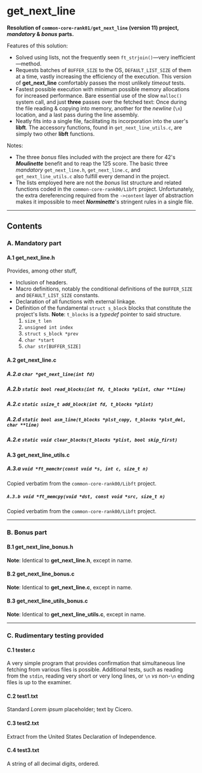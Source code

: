 # get_next_line

**Resolution of `common-core-rank01/get_next_line` (version 11) project, *mandatory* & *bonus* parts.**

Features of this solution:
- Solved using lists, not the frequently seen `ft_strjoin()`—very inefficient—method.
- Requests batches of `BUFFER_SIZE` to the OS, `DEFAULT_LIST_SIZE` of them at a time, vastly increasing the efficiency of the execution. This version of **get_next_line** comfortably passes the most unlikely *timeout* tests.
- Fastest possible execution with minimum possible memory allocations for increased performance. Bare essential use of the slow `malloc()` system call, and just **three** passes over the fetched text: Once during the file reading & copying into memory, another for the *newline* (`\n`) location, and a last pass during the line assembly.
- Neatly fits into a single file, facilitating its incorporation into the user's **libft**. The accessory functions, found in `get_next_line_utils.c`, are simply two other **libft** functions.

Notes:
- The three *bonus* files included with the project are there for 42's ***Moulinette*** benefit and to reap the 125 score. The basic three *mandatory* `get_next_line.h`, `get_next_line.c`, and `get_next_line_utils.c` also fulfill every demand in the project.
- The lists employed here are not the *bonus* list structure and related functions coded in the `common-core-rank00/Libft` project. Unfortunately, the extra dereferencing required from the `->content` layer of abstraction makes it impossible to meet ***Norminette***'s stringent rules in a single file.

---

## Contents

### A. Mandatory part

#### A.1 get_next_line.h

Provides, among other stuff,
- Inclusion of headers.
- Macro definitions, notably the conditional definitions of the `BUFFER_SIZE` and `DEFAULT_LIST_SIZE` constants.
- Declaration of all functions with external linkage.
- Definition of the fundamental `struct s_block` blocks that constitute the project's lists. **Note**: `t_blocks` is a *typedef* pointer to said structure.<br>
	1. `size_t len` <br>
	2. `unsigned int index` <br>
	3. `struct s_block *prev` <br>
	4. `char *start` <br>
	5. `char str[BUFFER_SIZE]`

#### A.2 get_next_line.c

##### A.2.a `char *get_next_line(int fd)`

##### A.2.b `static bool read_blocks(int fd, t_blocks *plist, char **line)`

##### A.2.c `static ssize_t add_block(int fd, t_blocks *plist)`

##### A.2.d `static bool asm_line(t_blocks *plst_copy, t_blocks *plst_del, char **line)`

##### A.2.e `static void clear_blocks(t_blocks *plist, bool skip_first)`

#### A.3 get_next_line_utils.c

##### A.3.a `void *ft_memchr(const void *s, int c, size_t n)`

Copied verbatim from the `common-core-rank00/Libft` project.

##### `A.3.b void *ft_memcpy(void *dst, const void *src, size_t n)`

Copied verbatim from the `common-core-rank00/Libft` project.

---

### B. Bonus part

#### B.1 get_next_line_bonus.h

**Note**: Identical to **get_next_line.h**, except in name.

#### B.2 get_next_line_bonus.c

**Note**: Identical to **get_next_line.c**, except in name.

#### B.3 get_next_line_utils_bonus.c

**Note**: Identical to **get_next_line_utils.c**, except in name.

---

### C. Rudimentary testing provided

#### C.1 tester.c

A very simple program that provides confirmation that simultaneous line fetching from various files is possible. Additional tests, such as reading from the `stdin`, reading very short or very long lines, or `\n` *vs* non-`\n` ending files is up to the examiner.

#### C.2 test1.txt

Standard *Lorem ipsum* placeholder; text by Cicero.

#### C.3 test2.txt

Extract from the United States Declaration of Independence.

#### C.4 test3.txt

A string of all decimal digits, ordered.
